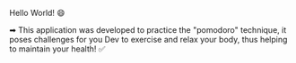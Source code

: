 Hello World! 😄

➡ This application was developed to practice the "pomodoro" technique, it poses challenges for you Dev to exercise and relax your body, thus helping to maintain your health! ✅